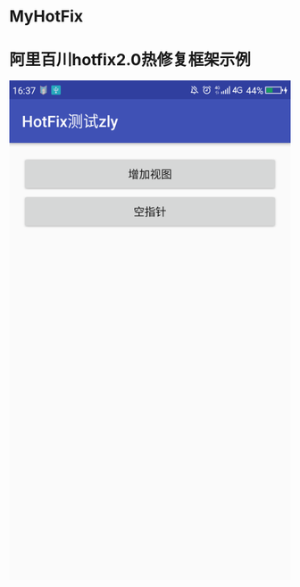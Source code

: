 # MyHotFix
阿里百川hotfix2.0热修复框架示例
===

![](https://github.com/zhuliyi10/MyHotFix/blob/master/screen/pic.png)  
